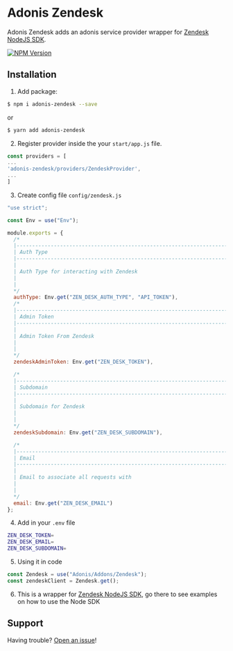 # Adonis Zendesk

Adonis Zendesk adds an adonis service provider wrapper for [Zendesk NodeJS SDK](https://github.com/hostmakerco/zendesk-node-sdk).

[![NPM Version](https://img.shields.io/npm/v/adonis-zendesk.svg?style=flat-square)](https://www.npmjs.com/package/adonis-zendesk)

## Installation

1. Add package:

```bash
$ npm i adonis-zendesk --save
```

or

```bash
$ yarn add adonis-zendesk
```

2. Register provider inside the your `start/app.js` file.

```javascript
const providers = [
...
'adonis-zendesk/providers/ZendeskProvider',
...
]
```

3. Create config file `config/zendesk.js`

```javascript
"use strict";

const Env = use("Env");

module.exports = {
  /*
  |--------------------------------------------------------------------------
  | Auth Type
  |--------------------------------------------------------------------------
  |
  | Auth Type for interacting with Zendesk
  |
  |
  */
  authType: Env.get("ZEN_DESK_AUTH_TYPE", "API_TOKEN"),
  /*
  |--------------------------------------------------------------------------
  | Admin Token
  |--------------------------------------------------------------------------
  |
  | Admin Token From Zendesk
  |
  |
  */
  zendeskAdminToken: Env.get("ZEN_DESK_TOKEN"),

  /*
  |--------------------------------------------------------------------------
  | Subdomain
  |--------------------------------------------------------------------------
  |
  | Subdomain for Zendesk
  |
  |
  */
  zendeskSubdomain: Env.get("ZEN_DESK_SUBDOMAIN"),

  /*
  |--------------------------------------------------------------------------
  | Email
  |--------------------------------------------------------------------------
  |
  | Email to associate all requests with
  |
  |
  */
  email: Env.get("ZEN_DESK_EMAIL")
};
```

4. Add in your `.env` file

```bash
ZEN_DESK_TOKEN=
ZEN_DESK_EMAIL=
ZEN_DESK_SUBDOMAIN=
```

5. Using it in code

```javascript
const Zendesk = use("Adonis/Addons/Zendesk");
const zendeskClient = Zendesk.get();
```

6. This is a wrapper for [Zendesk NodeJS SDK](https://github.com/hostmakerco/zendesk-node-sdk), go there to see examples on how to use the Node SDK

## Support

Having trouble? [Open an issue](https://github.com/jacobwise/adonis-zendesk/issues/new)!
